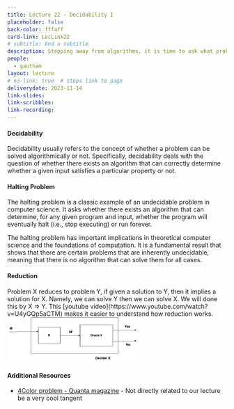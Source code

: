 ```yaml
---
title: Lecture 22 - Decidability I
placeholder: false
back-color: fffaff
card-link: LecLink22
# subtitle: And a subtitle
description: Stepping away from algorithms, it is time to ask what problems are not decidable and cannot be solved by a Turing machine. We'll introduced the halting problem.  
people:
  - gautham
layout: lecture
# no-link: true  # stops link to page 
deliverydate: 2023-11-14
link-slides: 
link-scribbles: 
link-recording: 
---
```


<h4>Decidability</h4>
Decidability usually refers to the concept of whether a problem can be solved algorithmically or not. Specifically, decidability deals with the question of whether there exists an algorithm that can correctly determine whether a given input satisfies a particular property or not.

<br>

<h4>Halting Problem</h4>
The halting problem is a classic example of an undecidable problem in computer science. It asks whether there exists an algorithm that can determine, for any given program and input, whether the program will eventually halt (i.e., stop executing) or run forever.

The halting problem has important implications in theoretical computer science and the foundations of computation. It is a fundamental result that shows that there are certain problems that are inherently undecidable, meaning that there is no algorithm that can solve them for all cases.

<h4>Reduction</h4>
Problem X reduces to problem Y, if given a solution to Y, then it implies a solution for X. Namely, we can solve Y then we can solve X. We will done this by X => Y. This [youtube video](https://www.youtube.com/watch?v=U4yGQp5aCTM) makes it easier to understand how reduction works.

<img src="/img/lectures/Lec23/Reduction.png" alt="Reduction" style="width: 300px;">

<h4>Additional Resources</h4>

- [4Color problem - Quanta magazine](https://www.youtube.com/watch?v=h7kqlYUV1l8) - Not directly related to our lecture be a very cool tangent








